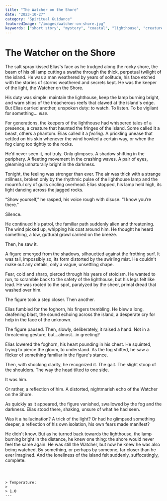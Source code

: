 ```yaml
---
title: "The Watcher on the Shore"
date: "2023-10-27"
category: "Spiritual Guidance"
featuredImage: "/images/watcher-on-shore.jpg"
keywords: ["short story", "mystery", "coastal", "lighthouse", "creature"]
---
```


# The Watcher on the Shore

The salt spray kissed Elias's face as he trudged along the rocky shore, the beam of his oil lamp cutting a swathe through the thick, perpetual twilight of the island. He was a man weathered by years of solitude, his face etched with the stories of storms weathered and secrets kept. He was the keeper of the light, the Watcher on the Shore.

His duty was simple: maintain the lighthouse, keep the lamp burning bright, and warn ships of the treacherous reefs that clawed at the island's edge. But Elias carried another, unspoken duty: to watch. To listen. To be vigilant for something… _else_.

For generations, the keepers of the lighthouse had whispered tales of a presence, a creature that haunted the fringes of the island. Some called it a beast, others a phantom. Elias called it a _feeling_. A prickling unease that settled on his skin whenever the wind howled a certain way, or when the fog clung too tightly to the rocks.

He’d never seen it, not truly. Only glimpses. A shadow shifting in the periphery. A fleeting movement in the crashing waves. A pair of eyes, gleaming unnaturally bright in the darkness.

Tonight, the feeling was stronger than ever. The air was thick with a strange stillness, broken only by the rhythmic pulse of the lighthouse lamp and the mournful cry of gulls circling overhead. Elias stopped, his lamp held high, its light dancing across the jagged rocks.

“Show yourself,” he rasped, his voice rough with disuse. “I know you’re there.”

Silence.

He continued his patrol, the familiar path suddenly alien and threatening. The wind picked up, whipping his coat around him. He thought he heard something, a low, guttural growl carried on the breeze.

Then, he saw it.

A figure emerged from the shadows, silhouetted against the frothing surf. It was tall, impossibly so, its form distorted by the swirling mist. He couldn't make out any details, only a vague, unsettling shape.

Fear, cold and sharp, pierced through his years of stoicism. He wanted to run, to scramble back to the safety of the lighthouse, but his legs felt like lead. He was rooted to the spot, paralyzed by the sheer, primal dread that washed over him.

The figure took a step closer. Then another.

Elias fumbled for the foghorn, his fingers trembling. He blew a long, deafening blast, the sound echoing across the island, a desperate cry for help in the face of the unknown.

The figure paused. Then, slowly, deliberately, it raised a hand. Not in a threatening gesture, but…almost…in greeting?

Elias lowered the foghorn, his heart pounding in his chest. He squinted, trying to pierce the gloom, to understand. As the fog shifted, he saw a flicker of something familiar in the figure's stance.

Then, with shocking clarity, he recognized it. The gait. The slight stoop of the shoulders. The way the head tilted to one side.

It was him.

Or rather, a reflection of him. A distorted, nightmarish echo of the Watcher on the Shore.

As quickly as it appeared, the figure vanished, swallowed by the fog and the darkness. Elias stood there, shaking, unsure of what he had seen.

Was it a hallucination? A trick of the light? Or had he glimpsed something deeper, a reflection of his own isolation, his own fears made manifest?

He didn't know. But as he turned back towards the lighthouse, the lamp burning bright in the distance, he knew one thing: the shore would never feel the same again. He was still the Watcher, but now he knew he was also being watched. By something, or perhaps by someone, far closer than he ever imagined. And the loneliness of the island felt suddenly, suffocatingly, complete.

```



> Temperature:
>
> 1.0
---

```
